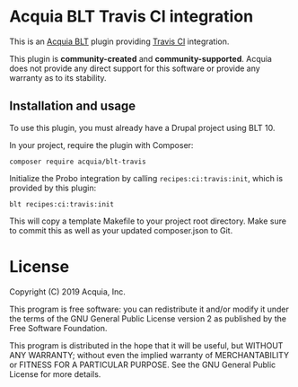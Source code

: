 Acquia BLT Travis CI integration
====

This is an [Acquia BLT](https://github.com/acquia/blt) plugin providing [Travis CI](https://travis-ci.com/) integration.

This plugin is **community-created** and **community-supported**. Acquia does not provide any direct support for this software or provide any warranty as to its stability.

## Installation and usage

To use this plugin, you must already have a Drupal project using BLT 10.

In your project, require the plugin with Composer:

`composer require acquia/blt-travis`

Initialize the Probo integration by calling `recipes:ci:travis:init`, which is provided by this plugin:

`blt recipes:ci:travis:init`

This will copy a template Makefile to your project root directory. Make sure to commit this as well as your updated composer.json to Git.

# License

Copyright (C) 2019 Acquia, Inc.

This program is free software: you can redistribute it and/or modify it under the terms of the GNU General Public License version 2 as published by the Free Software Foundation.

This program is distributed in the hope that it will be useful, but WITHOUT ANY WARRANTY; without even the implied warranty of MERCHANTABILITY or FITNESS FOR A PARTICULAR PURPOSE.  See the GNU General Public License for more details.
